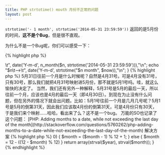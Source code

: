 ```yaml
---
title: PHP strtotime() mouth 月份不正常的问题
layout: post
---
```


`strtotime('- 1 month', strtotime('2014-05-31 23:59:59'))`
返回的是5月份的时间，**这不是个Bug**，但是很不直观。

为什么不是一个Bug呢，你们可以感受一下：

{% highlight php %}
<?php
$now = strtotime('2014-05-31 23:59:59');
echo date('Y-m-d', $now), "\n";
foreach (range(-12, 12) as $n) {
    echo "$n\t-->\t", date('Y-m-d', n_month($n, strtotime('2014-05-31 23:59:59'))),"\n";
    echo "$n\t-->\t", date('Y-m-d', strtotime("$n month", $now)),"\n";
}
{% highlight php %}

5月31日往前一个月是什么时候呢？自然是4月31号。可是4月没有31号，只有30号，那么我们就把4月31号映射进5月份，那不就是5月1号吗。哇，就这么愉快的决定了。

当然，我们还有另外一种解释，5月31号是5月的最后一天，所以往前一个月，应该也是4月的最后一天（即4月30日）。到现在为止没有什么问题，但在另外的情况下就会出问题。比如：5月1号往前一个月是几月几号呢？5月1号是5月的倒第31天，因此我们应该取4月份的倒第31天，可是4月份只有30天，于是我们来个映射……哈哈，看出来了么？这不是一个bug。

万能的SO也记录了这个问题：
[PHP: Adding months to a date, while not exceeding the last day of the month](http://stackoverflow.com/questions/5760262/php-adding-months-to-a-date-while-not-exceeding-the-last-day-of-the-month)

解决方案

{% highlight php %}
<?php
function n_month($n, $now = null)
{
    if ($now === null) {
        $now = time();
    }
    return strtotime("$n month", strtotime(date('Y-m-01 00:00:01', $now)));
}
{% endhighlight %}

或者更特殊的，我们只是想让年月按照我们希望改变（其他的不管），于是，我们可以写出另一个函数：

{% highlight php %}
<?php

// test
list($year, $month) = n_month(-1, '2014', '05');

function n_month($n, $year = null, $month = null)
{
    if ($year === null) {
        list($year, $month) = explode(',', date('Y,m'));
    }
    $year = intval($year) + intval(floor(($month-1) / 12));
    $month = intval($month) + $n;
    if ($month > 0) {
        $month = ($month - 1) % 12 + 1;
    } else {
        $month = 12 - ((12 - $month) % 12)
    }
    return array(strval($year), strval($month));
}
{% endhighlight %}